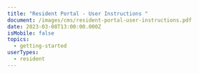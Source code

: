 ```yaml
---
title: "Resident Portal - User Instructions "
document: /images/cms/resident-portal-user-instructions.pdf
date: 2023-03-08T13:00:00.000Z
isMobile: false
topics:
  - getting-started
userTypes:
  - resident
---
```


